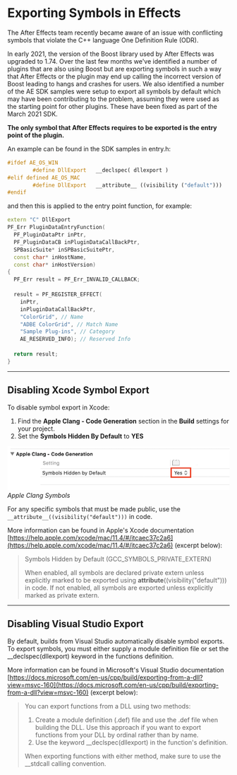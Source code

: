 # Exporting Symbols in Effects

The After Effects team recently became aware of an issue with conflicting symbols that violate the C++ language One Definition Rule (ODR).

In early 2021, the version of the Boost library used by After Effects was upgraded to 1.74. Over the last few months we've identified a number of plugins that are also using Boost but are exporting symbols in such a way that After Effects or the plugin may end up calling the incorrect version of Boost leading to hangs and crashes for users. We also identified a number of the AE SDK samples were setup to export all symbols by default which may have been contributing to the problem, assuming they were used as the starting point for other plugins. These have been fixed as part of the March 2021 SDK.

**The only symbol that After Effects requires to be exported is the entry point of the plugin.**

An example can be found in the SDK samples in entry.h:

```cpp
#ifdef AE_OS_WIN
        #define DllExport   __declspec( dllexport )
#elif defined AE_OS_MAC
        #define DllExport   __attribute__ ((visibility ("default")))
#endif
```

and then this is applied to the entry point function, for example:

```cpp
extern "C" DllExport
PF_Err PluginDataEntryFunction(
  PF_PluginDataPtr inPtr,
  PF_PluginDataCB inPluginDataCallBackPtr,
  SPBasicSuite* inSPBasicSuitePtr,
  const char* inHostName,
  const char* inHostVersion)
{
  PF_Err result = PF_Err_INVALID_CALLBACK;

  result = PF_REGISTER_EFFECT(
    inPtr,
    inPluginDataCallBackPtr,
    "ColorGrid", // Name
    "ADBE ColorGrid", // Match Name
    "Sample Plug-ins", // Category
    AE_RESERVED_INFO); // Reserved Info

  return result;
}
```

---

## Disabling Xcode Symbol Export

To disable symbol export in Xcode:

1. Find the **Apple Clang - Code Generation** section in the **Build** settings for your project.
2. Set the **Symbols Hidden By Default** to **YES**

![Apple Clang Symbols](../_static/appleclang-symbols.png "Apple Clang Symbols")
*Apple Clang Symbols*

For any specific symbols that must be made public, use the `__attribute__((visibility("default")))` in code.

More information can be found in Apple's Xcode documentation [https://help.apple.com/xcode/mac/11.4/#/itcaec37c2a6](https://help.apple.com/xcode/mac/11.4/#/itcaec37c2a6) (excerpt below):

> Symbols Hidden by Default (GCC_SYMBOLS_PRIVATE_EXTERN)
>
> When enabled, all symbols are declared private extern unless explicitly marked to be exported using __attribute__((visibility("default"))) in code. If not enabled, all symbols are exported unless explicitly marked as private extern.

---

## Disabling Visual Studio Export

By default, builds from Visual Studio automatically disable symbol exports. To export symbols, you must either supply a module definition file or set the \_\_declspec(dllexport) keyword in the functions definition.

More information can be found in Microsoft's Visual Studio documentation [https://docs.microsoft.com/en-us/cpp/build/exporting-from-a-dll?view=msvc-160](https://docs.microsoft.com/en-us/cpp/build/exporting-from-a-dll?view=msvc-160) (excerpt below):

> You can export functions from a DLL using two methods:
>
> 1. Create a module definition (.def) file and use the .def file when building the DLL. Use this approach if you want to export functions from your DLL by ordinal rather than by name.
> 2. Use the keyword __declspec(dllexport) in the function's definition.
>
> When exporting functions with either method, make sure to use the __stdcall calling convention.
